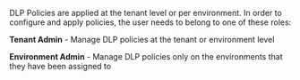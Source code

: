 DLP Policies are applied at the tenant level or per environment. In order to configure and apply policies, the user needs to belong to one of these roles:

**Tenant Admin** - Manage DLP policies at the tenant or environment level

**Environment Admin** - Manage DLP policies only on the environments that they have been assigned to
